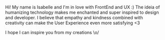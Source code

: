 Hi! My name is Isabelle and I'm in love with FrontEnd and UX :)
The ideia of humanizing technology makes me enchanted and super inspired to design and developer.
I believe that empathy and kindness combined with creativity can make the User Experience even more satisfying <3

I hope I can inspire you from my creations \o/

<!---
bmamprim/bmamprim is a ✨ special ✨ repository because its `README.md` (this file) appears on your GitHub profile.
You can click the Preview link to take a look at your changes.
--->

